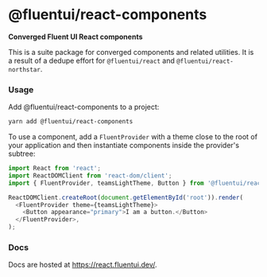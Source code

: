 # @fluentui/react-components

**Converged Fluent UI React components**

This is a suite package for converged components and related utilities. It is a result of a dedupe effort for `@fluentui/react` and `@fluentui/react-northstar`.

### Usage

Add @fluentui/react-components to a project:

```sh
yarn add @fluentui/react-components
```

To use a component, add a `FluentProvider` with a theme close to the root of your application and then instantiate components inside the provider's subtree:

```js
import React from 'react';
import ReactDOMClient from 'react-dom/client';
import { FluentProvider, teamsLightTheme, Button } from '@fluentui/react-components';

ReactDOMClient.createRoot(document.getElementById('root')).render(
  <FluentProvider theme={teamsLightTheme}>
    <Button appearance="primary">I am a button.</Button>
  </FluentProvider>,
);
```

### Docs

Docs are hosted at https://react.fluentui.dev/.
